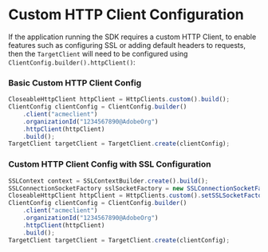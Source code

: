 # Custom HTTP Client Configuration

If the application running the SDK requires a custom HTTP Client, to enable features such as configuring SSL or adding default headers to requests, then the `TargetClient` will need to be configured using `ClientConfig.builder().httpClient()`:

<CodeBlock slots="heading, code" repeat="1" languages="Java" />

### Basic Custom HTTP Client Config

```javascript
CloseableHttpClient httpClient = HttpClients.custom().build();
ClientConfig clientConfig = ClientConfig.builder()
    .client("acmeclient")
    .organizationId("1234567890@AdobeOrg")
    .httpClient(httpClient)
    .build();
TargetClient targetClient = TargetClient.create(clientConfig);
```

### Custom HTTP Client Config with SSL Configuration

```javascript
SSLContext context = SSLContextBuilder.create().build();
SSLConnectionSocketFactory sslSocketFactory = new SSLConnectionSocketFactory(context);
CloseableHttpClient httpClient = HttpClients.custom().setSSLSocketFactory(sslSocketFactory).build();
ClientConfig clientConfig = ClientConfig.builder()
    .client("acmeclient")
    .organizationId("1234567890@AdobeOrg")
    .httpClient(httpClient)
    .build();
TargetClient targetClient = TargetClient.create(clientConfig);
```




